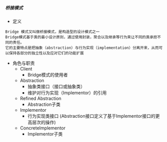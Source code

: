 ##### 桥接模式

* 定义
```comment 
Bridge 模式又叫做桥接模式，是构造型的设计模式之一
Bridge模式基于类的最小设计原则，通过使用封装，聚合以及继承等行为来让不同的类承担不同的责任。
它的主要特点是把抽象（abstraction）与行为实现（implementation）分离开来，从而可以保持各部分的独立性以及应对它们的功能扩展
```

* 角色与职责
    - Client
        - Bridge模式的使用者
    - Abstraction
        - 抽象类接口（接口或抽象类）
        - 维护对行为实现（Implementor）的引用
    - Refined Abstraction
        - Abstraction子类
    - Implementor
        - 行为实现类接口 (Abstraction接口定义了基于Implementor接口的更高层次的操作)
    - ConcreteImplementor
        - Implementor子类
        
